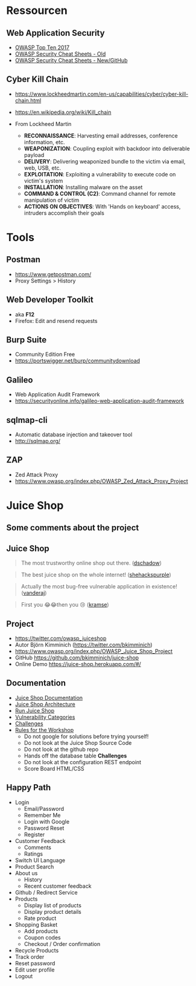 
# Ressourcen

## Web Application Security

* [OWASP Top Ten 2017](https://www.owasp.org/images/7/72/OWASP_Top_10-2017_%28en%29.pdf.pdf)
* [OWASP Security Cheat Sheets - Old](https://www.owasp.org/index.php/OWASP_Cheat_Sheet_Series)
* [OWASP Security Cheat Sheets - New/GitHub](https://github.com/OWASP/CheatSheetSeries)


## Cyber Kill Chain

* https://www.lockheedmartin.com/en-us/capabilities/cyber/cyber-kill-chain.html
* https://en.wikipedia.org/wiki/Kill_chain 

* From Lockheed Martin 
  * **RECONNAISSANCE**: Harvesting email addresses, conference information, etc.
  * **WEAPONIZATION**: Coupling exploit with backdoor into deliverable payload
  * **DELIVERY**: Delivering weaponized bundle to the victim via email, web, USB, etc.
  * **EXPLOITATION**: Exploiting a vulnerability to execute code on victim's system
  * **INSTALLATION**: Installing malware on the asset
  * **COMMAND & CONTROL (C2)**: Command channel for remote manipulation of victim
  * **ACTIONS ON OBJECTIVES**: With 'Hands on keyboard' access, intruders accomplish their goals

# Tools

## Postman
* https://www.getpostman.com/
* Proxy Settings > History

## Web Developer Toolkit
* aka **F12**
* Firefox: Edit and resend requests

## Burp Suite
* Community Edition Free
* https://portswigger.net/burp/communitydownload

## Galileo
* Web Application Audit Framework
* https://securityonline.info/galileo-web-application-audit-framework

## sqlmap-cli
* Automatic database injection and takeover tool
* http://sqlmap.org/

## ZAP
* Zed Attack Proxy
* https://www.owasp.org/index.php/OWASP_Zed_Attack_Proxy_Project

# Juice Shop

## Some comments about the project
## Juice Shop

>The most trustworthy online shop out there. ([dschadow](https://twitter.com/dschadow/status/706781693504589824)) 

>The best juice shop on the whole internet! ([shehackspurple](https://twitter.com/shehackspurple/status/907335357775085568)) 

>Actually the most bug-free vulnerable application in existence! ([vanderaj](https://youtu.be/TXAztSpYpvE?t=26m35s))

>First you 😂😂then you 😢 ([kramse](https://twitter.com/kramse/status/1073168529405472768))

## Project
* https://twitter.com/owasp_juiceshop
* Autor Björn Kimminich (https://twitter.com/bkimminich)
* https://www.owasp.org/index.php/OWASP_Juice_Shop_Project
* GitHub https://github.com/bkimminich/juice-shop
* Online Demo https://juice-shop.herokuapp.com/#/


## Documentation
* [Juice Shop Documentation](https://bkimminich.gitbooks.io/pwning-owasp-juice-shop/content/)
* [Juice Shop Architecture](https://bkimminich.gitbooks.io/pwning-owasp-juice-shop/content/introduction/architecture.html)
* [Run Juice Shop](https://bkimminich.gitbooks.io/pwning-owasp-juice-shop/content/part1/running.html)
* [Vulnerability Categories](https://bkimminich.gitbooks.io/pwning-owasp-juice-shop/content/part1/categories.html)
* [Challenges](https://bkimminich.gitbooks.io/pwning-owasp-juice-shop/content/part1/challenges.html)
* [Rules for the Workshop](https://bkimminich.gitbooks.io/pwning-owasp-juice-shop/content/part1/rules.html)
  * Do not google for solutions before trying yourself!
  * Do not look at the Juice Shop Source Code
  * Do not look at the github repo
  * Hands off the database table **Challenges**
  * Do not look at the configuration REST endpoint
  * Score Board HTML/CSS

## Happy Path
* Login
  * Email/Password
  * Remember Me
  * Login with Google
  * Password Reset
  * Register
* Customer Feedback
  * Comments
  * Ratings
* Switch UI Language
* Product Search
* About us
  * History
  * Recent customer feedback
* Github / Redirect Service
* Products
  * Display list of products
  * Display product details
  * Rate product
* Shopping Basket
  * Add products
  * Coupon codes
  * Checkout / Order confirmation
* Recycle Products
* Track order
* Reset password
* Edit user profile
* Logout